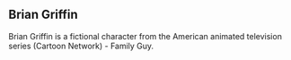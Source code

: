 ## Brian Griffin

Brian Griffin is a fictional character from the American animated television series (Cartoon Network) - Family Guy.